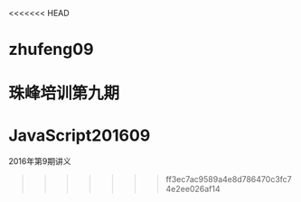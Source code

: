 <<<<<<< HEAD
# zhufeng09
珠峰培训第九期
=======
# JavaScript201609
2016年第9期讲义
>>>>>>> ff3ec7ac9589a4e8d786470c3fc74e2ee026af14
